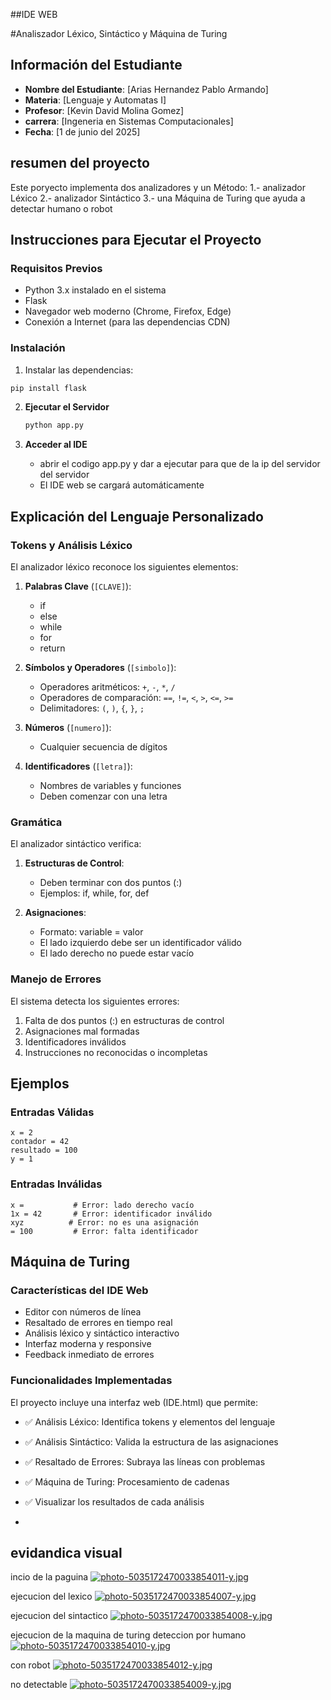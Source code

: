 ##IDE WEB

#Analiszador Léxico, Sintáctico y Máquina de Turing 
 
 ## Información del Estudiante
- **Nombre del Estudiante**: [Arias Hernandez Pablo Armando]
- **Materia**: [Lenguaje y Automatas I]
- **Profesor**: [Kevin David Molina Gomez]
- **carrera**: [Ingeneria en Sistemas Computacionales]
- **Fecha**: [1 de junio del 2025]

## resumen del proyecto
Este poryecto implementa dos analizadores y un Método:
1.- analizador Léxico
2.- analizador Sintáctico
3.- una Máquina de Turing que ayuda a detectar humano o robot

## Instrucciones para Ejecutar el Proyecto

### Requisitos Previos
- Python 3.x instalado en el sistema
- Flask
- Navegador web moderno (Chrome, Firefox, Edge)
- Conexión a Internet (para las dependencias CDN)

### Instalación
1. Instalar las dependencias:
```bash
pip install flask
```

2. **Ejecutar el Servidor**
   ```bash
   python app.py
   ```

4. **Acceder al IDE**
   - abrir el codigo app.py y dar a ejecutar para que de la ip del servidor del servidor
   - El IDE web se cargará automáticamente

## Explicación del Lenguaje Personalizado

### Tokens y Análisis Léxico
El analizador léxico reconoce los siguientes elementos:

1. **Palabras Clave** (`[CLAVE]`):
   - if
   - else
   - while
   - for
   - return

2. **Símbolos y Operadores** (`[simbolo]`):
   - Operadores aritméticos: `+`, `-`, `*`, `/`
   - Operadores de comparación: `==`, `!=`, `<`, `>`, `<=`, `>=`
   - Delimitadores: `(`, `)`, `{`, `}`, `;`

3. **Números** (`[numero]`):
   - Cualquier secuencia de dígitos

4. **Identificadores** (`[letra]`):
   - Nombres de variables y funciones
   - Deben comenzar con una letra

### Gramática

El analizador sintáctico verifica:

1. **Estructuras de Control**:
   - Deben terminar con dos puntos (:)
   - Ejemplos: if, while, for, def

2. **Asignaciones**:
   - Formato: variable = valor
   - El lado izquierdo debe ser un identificador válido
   - El lado derecho no puede estar vacío

### Manejo de Errores

El sistema detecta los siguientes errores:
1. Falta de dos puntos (:) en estructuras de control
2. Asignaciones mal formadas
3. Identificadores inválidos
4. Instrucciones no reconocidas o incompletas

## Ejemplos

### Entradas Válidas
```
x = 2
contador = 42
resultado = 100
y = 1
```

### Entradas Inválidas
```
x =           # Error: lado derecho vacío
1x = 42       # Error: identificador inválido
xyz          # Error: no es una asignación
= 100         # Error: falta identificador
```

## Máquina de Turing

### Características del IDE Web
- Editor con números de línea
- Resaltado de errores en tiempo real
- Análisis léxico y sintáctico interactivo
- Interfaz moderna y responsive
- Feedback inmediato de errores

### Funcionalidades Implementadas
El proyecto incluye una interfaz web (IDE.html) que permite:
- ✅ Análisis Léxico: Identifica tokens y elementos del lenguaje
- ✅ Análisis Sintáctico: Valida la estructura de las asignaciones
- ✅ Resaltado de Errores: Subraya las líneas con problemas
- ✅ Máquina de Turing: Procesamiento de cadenas
- ✅ Visualizar los resultados de cada análisis

- 
 ## evidandica visual

incio de la paguina
[![photo-5035172470033854011-y.jpg](https://i.postimg.cc/mDZD7MMV/photo-5035172470033854011-y.jpg)](https://postimg.cc/zLM8ryxR)

ejecucion del lexico
[![photo-5035172470033854007-y.jpg](https://i.postimg.cc/85gdGZ2c/photo-5035172470033854007-y.jpg)](https://postimg.cc/5HpQqSNW)

ejecucion del sintactico 
[![photo-5035172470033854008-y.jpg](https://i.postimg.cc/fyyYfy1n/photo-5035172470033854008-y.jpg)](https://postimg.cc/ctqKsxsX)

ejecucion de la maquina de turing
deteccion por humano
[![photo-5035172470033854010-y.jpg](https://i.postimg.cc/52G6djh2/photo-5035172470033854010-y.jpg)](https://postimg.cc/FYy90FFM)


con robot
[![photo-5035172470033854012-y.jpg](https://i.postimg.cc/rmd66wLM/photo-5035172470033854012-y.jpg)](https://postimg.cc/tZHvWyTM)

no detectable
[![photo-5035172470033854009-y.jpg](https://i.postimg.cc/pd2Krm0Y/photo-5035172470033854009-y.jpg)](https://postimg.cc/VJVJHkPd)
